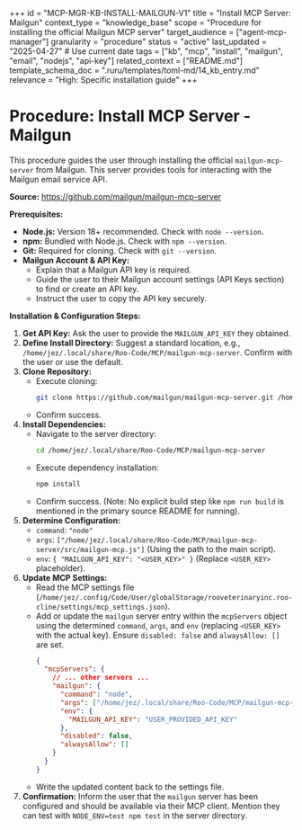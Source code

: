 +++
id = "MCP-MGR-KB-INSTALL-MAILGUN-V1"
title = "Install MCP Server: Mailgun"
context_type = "knowledge_base"
scope = "Procedure for installing the official Mailgun MCP server"
target_audience = ["agent-mcp-manager"]
granularity = "procedure"
status = "active"
last_updated = "2025-04-27" # Use current date
tags = ["kb", "mcp", "install", "mailgun", "email", "nodejs", "api-key"]
related_context = ["README.md"]
template_schema_doc = ".ruru/templates/toml-md/14_kb_entry.md"
relevance = "High: Specific installation guide"
+++

# Procedure: Install MCP Server - Mailgun

This procedure guides the user through installing the official `mailgun-mcp-server` from Mailgun. This server provides tools for interacting with the Mailgun email service API.

**Source:** <https://github.com/mailgun/mailgun-mcp-server>

**Prerequisites:**

*   **Node.js:** Version 18+ recommended. Check with `node --version`.
*   **npm:** Bundled with Node.js. Check with `npm --version`.
*   **Git:** Required for cloning. Check with `git --version`.
*   **Mailgun Account & API Key:**
    *   Explain that a Mailgun API key is required.
    *   Guide the user to their Mailgun account settings (API Keys section) to find or create an API key.
    *   Instruct the user to copy the API key securely.

**Installation & Configuration Steps:**

1.  **Get API Key:** Ask the user to provide the `MAILGUN_API_KEY` they obtained.
2.  **Define Install Directory:** Suggest a standard location, e.g., `/home/jez/.local/share/Roo-Code/MCP/mailgun-mcp-server`. Confirm with the user or use the default.
3.  **Clone Repository:**
    *   Execute cloning:
        ```bash
        git clone https://github.com/mailgun/mailgun-mcp-server.git /home/jez/.local/share/Roo-Code/MCP/mailgun-mcp-server
        ```
    *   Confirm success.
4.  **Install Dependencies:**
    *   Navigate to the server directory:
        ```bash
        cd /home/jez/.local/share/Roo-Code/MCP/mailgun-mcp-server
        ```
    *   Execute dependency installation:
        ```bash
        npm install
        ```
    *   Confirm success. (Note: No explicit build step like `npm run build` is mentioned in the primary source README for running).
5.  **Determine Configuration:**
    *   `command`: `"node"`
    *   `args`: `["/home/jez/.local/share/Roo-Code/MCP/mailgun-mcp-server/src/mailgun-mcp.js"]` (Using the path to the main script).
    *   `env`: `{ "MAILGUN_API_KEY": "<USER_KEY>" }` (Replace `<USER_KEY>` placeholder).
6.  **Update MCP Settings:**
    *   Read the MCP settings file (`/home/jez/.config/Code/User/globalStorage/rooveterinaryinc.roo-cline/settings/mcp_settings.json`).
    *   Add or update the `mailgun` server entry within the `mcpServers` object using the determined `command`, `args`, and `env` (replacing `<USER_KEY>` with the actual key). Ensure `disabled: false` and `alwaysAllow: []` are set.
        ```json
        {
          "mcpServers": {
            // ... other servers ...
            "mailgun": {
              "command": "node",
              "args": ["/home/jez/.local/share/Roo-Code/MCP/mailgun-mcp-server/src/mailgun-mcp.js"],
              "env": {
                "MAILGUN_API_KEY": "USER_PROVIDED_API_KEY"
              },
              "disabled": false,
              "alwaysAllow": []
            }
          }
        }
        ```
    *   Write the updated content back to the settings file.
7.  **Confirmation:** Inform the user that the `mailgun` server has been configured and should be available via their MCP client. Mention they can test with `NODE_ENV=test npm test` in the server directory.